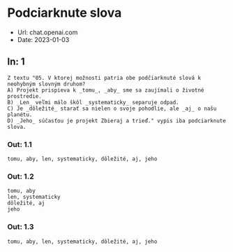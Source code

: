 # Podciarknute slova
- Url: chat.openai.com
- Date: 2023-01-03
## In: 1
```
Z textu "05. V ktorej možnosti patria obe podčiarknuté slová k neohybným slovným druhom?
A) Projekt prispieva k _tomu_, _aby_ sme sa zaujímali o životné prostredie.
B) _Len_ veľmi málo škôl _systematicky_ separuje odpad.
C) Je _dôležité_ starať sa nielen o svoje pohodlie, ale _aj_ o našu planétu.
D) _Jeho_ súčasťou je projekt Zbieraj a trieď." vypis iba podciarknute slova.
```
### Out: 1.1
```
tomu, aby, len, systematicky, dôležité, aj, jeho
```
### Out: 1.2
```
tomu, aby
len, systematicky
dôležité, aj
jeho
```
### Out: 1.3
```
tomu, aby, len, systematicky, dôležité, aj, jeho
```
